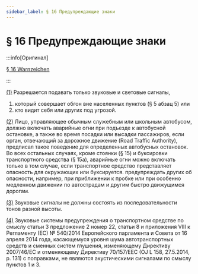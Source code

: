 ```yaml
---
sidebar_label: § 16 Предупреждающие знаки
---
```


# § 16 Предупреждающие знаки

:::info[Оригинал]

[§ 16 Warnzeichen](https://www.gesetze-im-internet.de/stvo_2013/__16.html)

:::


<span id="1">[(1)](#1)</span> Разрешается подавать только звуковые и световые сигналы,
1. который совершает обгон вне населенных пунктов (§ 5 абзац 5) или
2. кто видит себя или других под угрозой.


<span id="2">[(2)](#2)</span> Лицо, управляющее обычным служебным или школьным автобусом, должно включать аварийные
огни при подъезде к автобусной остановке, а также во время посадки или высадки пассажиров, если
орган, отвечающий за дорожное движение (Road Traffic Authority), предписал такое поведение для
определенных автобусных остановок. Во всех остальных случаях, кроме стоянки (§ 15) и буксировки
транспортного средства (§ 15a), аварийные огни можно включать только в том случае, если
транспортное средство представляет опасность для окружающих или буксируется.
предупреждать других об опасности, например, при приближении к пробке или при особенно медленном
движении по автострадам и другим быстро движущимся дорогам.


<span id="3">[(3)](#3)</span> Звуковые сигналы не должны состоять из последовательности тонов разной высоты.


<span id="4">[(4)](#4)</span> Звуковые системы предупреждения о транспортном средстве по смыслу статьи 3 предложение 2
номер 22, статьи 8 и приложения VIII к Регламенту (ЕС) № 540/2014 Европейского парламента и Совета
от 16 апреля 2014 года, касающемуся уровня шума автотранспортных средств и сменных систем
глушения, изменяющему Директиву 2007/46/EC и отменяющему Директиву 70/157/EEC (OJ L 158,
27.5.2014, p. 131) с поправками, не являются акустическими сигналами по смыслу пунктов 1 и 3.
